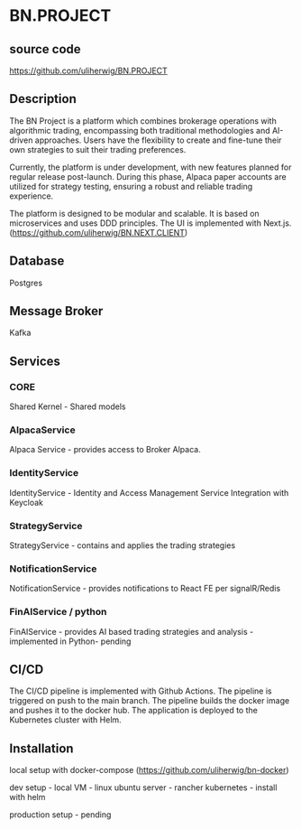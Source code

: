 # BN.PROJECT 



## source code

https://github.com/uliherwig/BN.PROJECT

## Description

The BN Project is a platform which combines brokerage operations with algorithmic trading, encompassing both traditional methodologies and AI-driven approaches. 
Users have the flexibility to create and fine-tune their own strategies to suit their trading preferences.

Currently, the platform is under development, with new features planned for regular release post-launch.
During this phase, Alpaca paper accounts are utilized for strategy testing, ensuring a robust and reliable trading experience.

The platform is designed to be modular and scalable. It is based on microservices and uses DDD principles.
The UI is implemented with Next.js. (https://github.com/uliherwig/BN.NEXT.CLIENT)

## Database

Postgres

## Message Broker

Kafka

## Services

### CORE

Shared Kernel - Shared models

### AlpacaService

Alpaca Service - provides access to Broker Alpaca. 

### IdentityService

IdentityService - Identity and Access Management Service
Integration with Keycloak

### StrategyService

StrategyService - contains and applies the trading strategies

### NotificationService

NotificationService - provides notifications to React FE per signalR/Redis

### FinAIService / python

FinAIService - provides AI based trading strategies 
and analysis - implemented in Python- pending

## CI/CD

The CI/CD pipeline is implemented with Github Actions. 
The pipeline is triggered on push to the main branch. 
The pipeline builds the docker image and pushes it to the docker hub.
The application is deployed to the Kubernetes cluster with Helm.

## Installation

local setup with docker-compose (https://github.com/uliherwig/bn-docker)	

dev setup - local VM - linux ubuntu server - rancher kubernetes - install with helm

production setup - pending